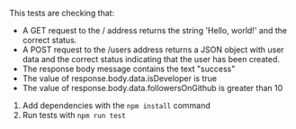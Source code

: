 This tests are checking that:

- A GET request to the / address returns the string 'Hello, world!' and the correct status.
- A POST request to the /users address returns a JSON object with user data and the correct status indicating that the user has been created.
- The response body message contains the text "success"
- The value of response.body.data.isDeveloper is true
- The value of response.body.data.followersOnGithub is greater than 10

 1. Add dependencies with the `npm install` command
 2. Run tests with `npm run test`
